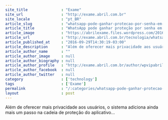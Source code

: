 ```yaml
---
site_title               : "Exame"
site_url                 : "http://exame.abril.com.br"
site_locale              : "pt_BR"
article_slug             : "whatsapp-pode-ganhar-protecao-por-senha-em-breve"
article_title            : "WhatsApp pode ganhar proteção por senha em breve"
article_image            : "https://abrilexame.files.wordpress.com/2016/10/size_960_16_9_whats-app-no-smartphone.jpg?quality=70&strip=all&w=960"
article_url              : "http://exame.abril.com.br/tecnologia/whatsapp-pode-ganhar-protecao-por-senha-em-breve/"
article_published_at     : "2016-09-29T14:30:19-03:00"
article_description      : "Além de oferecer mais privacidade aos usuários, o sistema adiciona ainda mais um passo na cadeia de proteção do aplicativo..."
article_author_name      : ""
article_author_image     : null
article_author_biography : null
article_author_profile   : "http://exame.abril.com.br/author/wpvipabril/"
article_author_facebook  : null
article_author_twitter   : null
category                 : ['technology']
tags                     : ['Exame']
permalink                : "/:categories/whatsapp-pode-ganhar-protecao-por-senha-em-breve/"
layout                   : post
---
```


Além de oferecer mais privacidade aos usuários, o sistema adiciona ainda mais um passo na cadeia de proteção do aplicativo...
